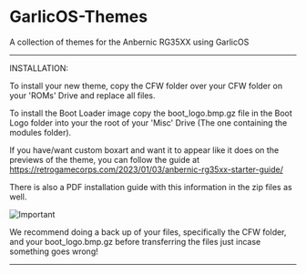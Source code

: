 # GarlicOS-Themes

A collection of themes for the Anbernic RG35XX using GarlicOS


*****************************************************************
INSTALLATION:

To install your new theme, copy the CFW folder over your CFW folder on your 'ROMs' Drive and replace all files.

To install the Boot Loader image copy the boot_logo.bmp.gz file in the Boot Logo folder into your the root of your 'Misc' Drive (The one containing the modules folder).

If you have/want custom boxart and want it to appear like it does on the previews of the theme, you can follow the guide at https://retrogamecorps.com/2023/01/03/anbernic-rg35xx-starter-guide/

There is also a PDF installation guide with this information in the zip files as well.



![Important](https://user-images.githubusercontent.com/131164472/232833324-f22fd0f3-66b7-4636-ab72-b0f99e1d5f20.png)

We recommend doing a back up of your files, specifically the CFW folder, and your boot_logo.bmp.gz before transferring the files just incase something goes wrong!

*****************************************************************
